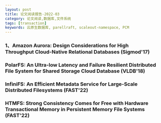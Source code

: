 ```yaml
---
layout: post
title: 论文阅读报告-2022-03
category: 论文阅读,数据库,文件系统
tags: [transaction]
keywords: 云原生数据库, parellraft, scaleout-namespace, PCM
---
```


### 1、Amazon Aurora: Design Considerations for High Throughput Cloud-Native Relational Databases (Sigmod'17)


### PolarFS: An Ultra-low Latency and Failure Resilient Distributed File System for Shared Storage Cloud Database (VLDB'18)


### InfiniFS: An Efficient Metadata Service for Large-Scale Distributed Filesystems (FAST'22)


### HTMFS: Strong Consistency Comes for Free with Hardware Transactional Memory in Persistent Memory File Systems (FAST'22)

